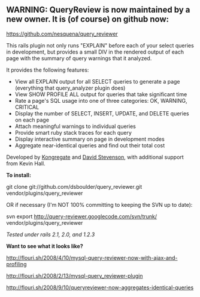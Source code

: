 ## WARNING: QueryReview is now maintained by a new owner.  It is (of course) on github now: ##
https://github.com/nesquena/query_reviewer


This rails plugin not only runs "EXPLAIN" before each of your select queries in development, but provides a small DIV in the rendered output of each page with the summary of query warnings that it analyzed.

It provides the following features:
  * View all EXPLAIN output for all SELECT queries to generate a page (everything that query\_analyzer plugin does)
  * View SHOW PROFILE ALL output for queries that take significant time
  * Rate a page's SQL usage into one of three categories: OK, WARNING, CRITICAL
  * Display the number of SELECT, INSERT, UPDATE, and DELETE queries on each page
  * Attach meaningful warnings to individual queries
  * Provide smart ruby stack traces for each query
  * Display interactive summary on page in development modes
  * Aggregate near-identical queries and find out their total cost

Developed by [Kongregate](http://www.kongregate.com) and [David Stevenson](http://flouri.sh), with additional support from Kevin Hall.

**To install:**

git clone git://github.com/dsboulder/query\_reviewer.git vendor/plugins/query\_reviewer

OR if necessary (I'm NOT 100% committing to keeping the SVN up to date):

svn export http://query-reviewer.googlecode.com/svn/trunk/ vendor/plugins/query\_reviewer

_Tested under rails 2.1, 2.0, and 1.2.3_

**Want to see what it looks like?**

http://flouri.sh/2008/4/10/mysql-query-reviewer-now-with-ajax-and-profiling

http://flouri.sh/2008/2/13/mysql-query_reviewer-plugin

http://flouri.sh/2008/9/10/queryreviewer-now-aggregates-identical-queries